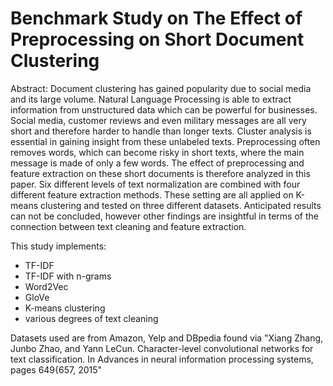 # Benchmark Study on The Effect of Preprocessing on Short Document Clustering
Abstract: Document clustering has gained popularity due to social media and its
large volume. Natural Language Processing is able to extract information
from unstructured data which can be powerful for businesses. Social media,
customer reviews and even military messages are all very short and therefore
harder to handle than longer texts. Cluster analysis is essential in gaining
insight from these unlabeled texts. Preprocessing often removes words, which
can become risky in short texts, where the main message is made of only
a few words. The effect of preprocessing and feature extraction on these
short documents is therefore analyzed in this paper. Six different levels of
text normalization are combined with four different feature extraction methods. 
These setting are all applied on K-means clustering and tested on three
different datasets. Anticipated results can not be concluded, however other
findings are insightful in terms of the connection between text cleaning and
feature extraction.


This study implements:
* TF-IDF
* TF-IDF with n-grams
* Word2Vec
* GloVe
* K-means clustering
* various degrees of text cleaning

Datasets used are from Amazon, Yelp and DBpedia found via "Xiang Zhang, Junbo Zhao, and Yann LeCun. Character-level convolutional
networks for text classification. In Advances in neural information processing
systems, pages 649{657, 2015"
